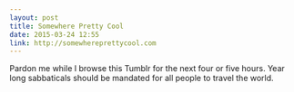 ```yaml
---
layout: post
title: Somewhere Pretty Cool
date: 2015-03-24 12:55
link: http://somewhereprettycool.com
---
```


Pardon me while I browse this Tumblr for the next four or five hours. Year long sabbaticals should be mandated for all people to travel the world.